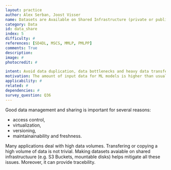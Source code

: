 ```yaml
---
layout: practice
author: Alex Serban, Joost Visser
name: Datasets are Available on Shared Infrastructure (private or public)
category: Data
id: data_share
index: 5
difficulty: #
references: [SD4DL, MSCS, MMLP, PMLPP]
comments: True
description:
image: #
photocredit: #

intent: Avoid data duplication, data bottlenecks and heavy data transfer. #
motivation: The amount of input data for ML models is higher than usual software systems, demanding special practices to ensure good management. #
applicability: #
related: #
dependencies: #
survey_question: Q36
---
```


Good data management and sharing is important for several reasons:
- access control,
- virtualization,
- versioning,
- maintainainability and freshness.

Many applications deal with high data volumes.
Transfering or copying a high volume of data is not trivial.
Making datasets avaiable on shared infrastructuure (e.g. S3 Buckets, mountable disks) helps mitigate all these issues.
Moreover, it can provide tracebility.